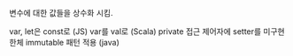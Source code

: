 변수에 대한 값들을 상수화 시킴.

var, let은 const로 (JS)
var를 val로 (Scala)
private 접근 제어자에 setter를 미구현한체 immutable 패턴 적용 (java)
